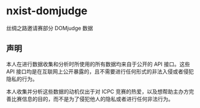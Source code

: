 # nxist-domjudge

丝绸之路邀请赛部分 DOMjudge 数据

## 声明

本人在进行数据收集和分析时所使用的所有数据均来自于公开的 API 接口。这些 API 接口均是在互联网上公开暴露的，且不需要进行任何形式的非法入侵或者侵犯隐私的行为。

本人收集并分析这些数据的动机仅出于对 ICPC 竞赛的热爱，以及想帮助主办方完善比赛信息的目的，而不是为了侵犯他人的隐私或者进行任何非法行为。
